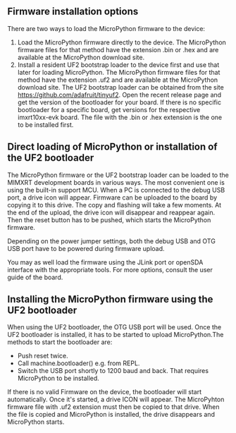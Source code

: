 ## Firmware installation options

There are two ways to load the MicroPython firmware to the device:

1. Load the MicroPython firmware directly to the device. The MicroPython
firmware files for that method have the extension .bin or .hex and are available
at the MicroPython download site.
2. Install a resident UF2 bootstrap loader to the device first and use that later for loading
MicroPython. The MicroPython firmware files for that method have the extension .uf2
and are available at the MicroPython download site. The UF2 bootstrap loader can be obtained
from the site https://github.com/adafruit/tinyuf2. Open the recent release page and
get the version of the bootloader for your board. If there is no specific bootloader
for a specific board, get versions for the respective imxrt10xx-evk board. The file
with the .bin or .hex extension is the one to be installed first.

## Direct loading of MicroPython or installation of the UF2 bootloader

The MicroPython firmware or the UF2 bootstrap loader can be loaded to the MIMXRT development
boards in various ways. The most convenient one is using the built-in support MCU. When a PC
is connected to the debug USB port, a drive icon will appear. Firmware can be uploaded to
the board by copying it to this drive. The copy and flashing will take a few moments. 
At the end of the upload, the drive icon will disappear and reappear again. Then the reset
button has to be pushed, which starts the MicroPython firmware.

Depending on the power jumper settings, both the debug USB and OTG USB port have to be powered
during firmware upload.

You may as well load the firmware using the JLink port or openSDA interface with the appropriate tools.
For more options, consult the user guide of the board.

## Installing the MicroPython firmware using the UF2 bootloader

When using the UF2 bootloader, the OTG USB port will be used. 
Once the UF2 bootloader is installed, it has to be started to upload MicroPython.The
methods to start the bootloader are:

- Push reset twice.
- Call machine.bootloader() e.g. from REPL.
- Switch the USB port shortly to 1200 baud and back. That requires MicroPython to be
installed. 

If there is no valid Firmware on the device, the bootloader will start automatically.
Once it's started, a drive ICON will appear. The MicroPyhton firmware file with .uf2 
extension must then be copied to that drive. When the file is copied and MicroPython
is installed, the drive disappears and MicroPython starts.




